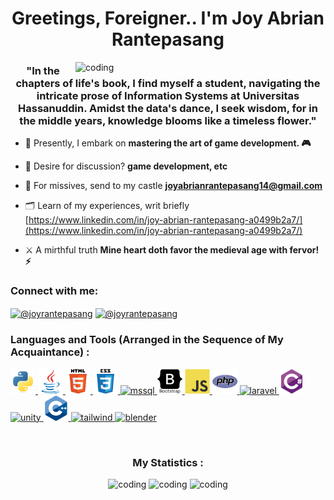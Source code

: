 <h1 align="center">Greetings, Foreigner.. I'm Joy Abrian Rantepasang</h1>
<img align="right" alt="coding" width="400" src="https://cdn.pixabay.com/animation/2022/09/07/08/55/08-55-43-_512.gif">
<h3 align="center">"In the chapters of life's book, I find myself a student, navigating the intricate prose of Information Systems at Universitas Hassanuddin. Amidst the data's dance, I seek wisdom, for in the middle years, knowledge blooms like a timeless flower."</h3>

- 🏰 Presently, I embark on **mastering the art of game development. 🎮**

- 💬 Desire for discussion? **game development, etc**

- 📜 For missives, send to my castle **joyabrianrantepasang14@gmail.com**

- 🗂️ Learn of my experiences, writ briefly [https://www.linkedin.com/in/joy-abrian-rantepasang-a0499b2a7/](https://www.linkedin.com/in/joy-abrian-rantepasang-a0499b2a7/)

- ⚔️ A mirthful truth **Mine heart doth favor the medieval age with fervor! ⚡**

<h3 align="left">Connect with me:</h3>
<p align="left">
  <a href="https://instagram.com/@joyrantepasang" target="blank"><img align="center" src="https://raw.githubusercontent.com/rahuldkjain/github-profile-readme-generator/master/src/images/icons/Social/instagram.svg" alt="@joyrantepasang" height="30" width="40" /></a>
  <a href="https://discordapp.com/users/614781306504609868" target="blank"><img align="center" src="https://assets-global.website-files.com/6257adef93867e50d84d30e2/636e0a6a49cf127bf92de1e2_icon_clyde_blurple_RGB.png" alt="@joyrantepasang" height="30" width="40" /></a>
</p>

<h3 align="left">Languages and Tools (Arranged in the Sequence of My Acquaintance) : </h3>
<p align="left"> 
  <a href="https://www.python.org" target="_blank" rel="noreferrer"> <img src="https://raw.githubusercontent.com/devicons/devicon/master/icons/python/python-original.svg" alt="python" width="40" height="40"/> </a> 
  <a href="https://www.java.com" target="_blank" rel="noreferrer"> <img src="https://raw.githubusercontent.com/devicons/devicon/master/icons/java/java-original.svg" alt="java" width="40" height="40"/> </a> 
  <a href="https://www.w3.org/html/" target="_blank" rel="noreferrer"> <img src="https://raw.githubusercontent.com/devicons/devicon/master/icons/html5/html5-original-wordmark.svg" alt="html5" width="40" height="40"/> </a> 
  <a href="https://www.w3schools.com/css/" target="_blank" rel="noreferrer"> <img src="https://raw.githubusercontent.com/devicons/devicon/master/icons/css3/css3-original-wordmark.svg" alt="css3" width="40" height="40"/> </a> 
  <a href="https://www.microsoft.com/en-us/sql-server" target="_blank" rel="noreferrer"> <img src="https://www.svgrepo.com/show/303229/microsoft-sql-server-logo.svg" alt="mssql" width="40" height="40"/> </a> 
  <a href="https://getbootstrap.com" target="_blank" rel="noreferrer"> <img src="https://raw.githubusercontent.com/devicons/devicon/master/icons/bootstrap/bootstrap-plain-wordmark.svg" alt="bootstrap" width="40" height="40"/> </a>
  <a href="https://developer.mozilla.org/en-US/docs/Web/JavaScript" target="_blank" rel="noreferrer"> <img src="https://raw.githubusercontent.com/devicons/devicon/master/icons/javascript/javascript-original.svg" alt="javascript" width="40" height="40"/> </a>
  <a href="https://www.php.net" target="_blank" rel="noreferrer"> <img src="https://raw.githubusercontent.com/devicons/devicon/master/icons/php/php-original.svg" alt="php" width="40" height="40"/> </a> 
  <a href="https://laravel.com/" target="_blank" rel="noreferrer"> <img src="https://static-00.iconduck.com/assets.00/laravel-icon-497x512-uwybstke.png" alt="laravel" width="40" height="40"/> </a> 
  <a href="https://www.w3schools.com/cs/" target="_blank" rel="noreferrer"> <img src="https://raw.githubusercontent.com/devicons/devicon/master/icons/csharp/csharp-original.svg" alt="csharp" width="40" height="40"/> </a> 
  <a href="https://unity.com/" target="_blank" rel="noreferrer"> <img src="https://www.vectorlogo.zone/logos/unity3d/unity3d-icon.svg" alt="unity" width="40" height="40"/> </a> 
  <a href="https://www.w3schools.com/cpp/" target="_blank" rel="noreferrer"> <img src="https://raw.githubusercontent.com/devicons/devicon/master/icons/cplusplus/cplusplus-original.svg" alt="cplusplus" width="40" height="40"/> </a>  
  <a href="https://tailwindcss.com/" target="_blank" rel="noreferrer"> <img src="https://www.vectorlogo.zone/logos/tailwindcss/tailwindcss-icon.svg" alt="tailwind" width="40" height="40"/> </a>
  <a href="https://www.blender.org/" target="_blank" rel="noreferrer"> <img src="https://upload.wikimedia.org/wikipedia/commons/thumb/0/0c/Blender_logo_no_text.svg/939px-Blender_logo_no_text.svg.png" alt="blender" width="40" height="40"/> </a>
</p>

<br>

<h3 align="center">My Statistics : </h3>
<p align="center">
  <img alt="coding" width="400" height="180" src="https://github-readme-stats.vercel.app/api?username=JoyAbrian&theme=vue-dark&show_icons=true&hide_border=true&count_private=true">
  <img alt="coding" width="400" height="180" src="https://github-readme-streak-stats.herokuapp.com/?user=JoyAbrian&theme=vue-dark&hide_border=true">
  <img alt="coding" width="400" src="https://github-readme-stats.vercel.app/api/top-langs/?username=JoyAbrian&theme=vue-dark&show_icons=true&hide_border=true&layout=compact">
</p>
